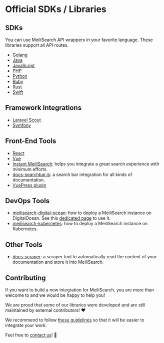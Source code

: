# Official SDKs / Libraries

## SDKs

You can use MeiliSearch API wrappers in your favorite language. These libraries support all API routes.

- [Golang](https://github.com/meilisearch/meilisearch-go)
- [Java](https://github.com/meilisearch/meilisearch-java)
- [JavaScript](https://github.com/meilisearch/meilisearch-js)
- [PHP](https://github.com/meilisearch/meilisearch-php)
- [Python](https://github.com/meilisearch/meilisearch-python)
- [Ruby](https://github.com/meilisearch/meilisearch-ruby)
- [Rust](https://github.com/meilisearch/meilisearch-rust)
- [Swift](https://github.com/meilisearch/meilisearch-swift)

## Framework Integrations

- [Laravel Scout](https://github.com/meilisearch/meilisearch-laravel-scout)
- [Symfony](https://github.com/meilisearch/meilisearch-symfony)

## Front-End Tools

- [React](https://github.com/meilisearch/meilisearch-react)
- [Vue](https://github.com/meilisearch/meilisearch-vue)
- [Instant MeiliSearch](https://github.com/meilisearch/instant-meilisearch): helps you integrate a great search experience with minimum efforts.
- [docs-searchbar.js](https://github.com/meilisearch/docs-searchbar.js): a search bar integration for all kinds of documentation.
- [VuePress plugin](https://github.com/meilisearch/vuepress-plugin-meilisearch)

## DevOps Tools

- [meilisearch-digital-ocean](https://github.com/meilisearch/meilisearch-digital-ocean): how to deploy a MeiliSearch instance on DigitalOcean. See this [dedicated page](/resources/howtos/digitalocean_droplet.md) to use it.
- [meilisearch-kubernetes](https://github.com/meilisearch/meilisearch-kubernetes): how to deploy a MeiliSearch instance on Kubernetes.

## Other Tools

- [docs-scraper](https://github.com/meilisearch/docs-scraper): a scraper tool to automatically read the content of your documentation and store it into MeiliSearch.

## Contributing

If you want to build a new integration for MeiliSearch, you are more than welcome to and we would be happy to help you!

We are proud that some of our libraries were developed and are still maintained by external contributors! ♥️

We recommend to follow [these guidelines](https://github.com/meilisearch/integrations-guides) so that it will be easier to integrate your work.

Feel free to [contact us](https://docs.meilisearch.com/faq/#how-can-i-contact-the-meilisearch-team)! 🙂
